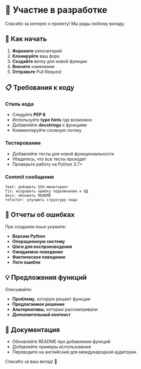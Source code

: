 # 🤝 Участие в разработке

Спасибо за интерес к проекту! Мы рады любому вкладу.

## 🚀 Как начать

1. **Форкните** репозиторий
2. **Клонируйте** ваш форк
3. **Создайте** ветку для новой функции
4. **Внесите** изменения
5. **Отправьте** Pull Request

## 📋 Требования к коду

### Стиль кода
- Следуйте **PEP 8**
- Используйте **type hints** где возможно
- Добавляйте **docstrings** к функциям
- Комментируйте сложную логику

### Тестирование
- Добавляйте тесты для новой функциональности
- Убедитесь, что все тесты проходят
- Проверьте работу на Python 3.7+

### Commit сообщения
```
feat: добавить SSH мониторинг
fix: исправить ошибку подключения к БД
docs: обновить README
refactor: улучшить структуру кода
```

## 🐛 Отчеты об ошибках

При создании issue укажите:
- **Версию Python**
- **Операционную систему**
- **Шаги для воспроизведения**
- **Ожидаемое поведение**
- **Фактическое поведение**
- **Логи ошибок**

## 💡 Предложения функций

Описывайте:
- **Проблему**, которую решает функция
- **Предлагаемое решение**
- **Альтернативы**, которые рассматривали
- **Дополнительный контекст**

## 📝 Документация

- Обновляйте README при добавлении функций
- Добавляйте примеры использования
- Переводите на английский для международной аудитории

Спасибо за ваш вклад! 🎉
